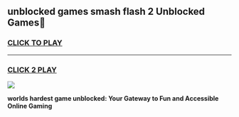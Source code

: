 
## unblocked games smash flash 2 Unblocked Games👋
<h3>
<a href="https://premium.freeplayer.one?title=unblocked_games_smash_flash_2&ref=16F">CLICK TO PLAY</a></h3>
<hr>

<h3>
<a href="https://premium.freeplayer.one?title=unblocked_games_smash_flash_2&ref=16F">CLICK 2 PLAY</a>
  
</h3>

<a href="https://premium.freeplayer.one?title=unblocked_games_smash_flash_2&ref=16F/"><img src="https://clearcache.store/games.png"></a>


**worlds hardest game unblocked: Your Gateway to Fun and Accessible Online Gaming**
